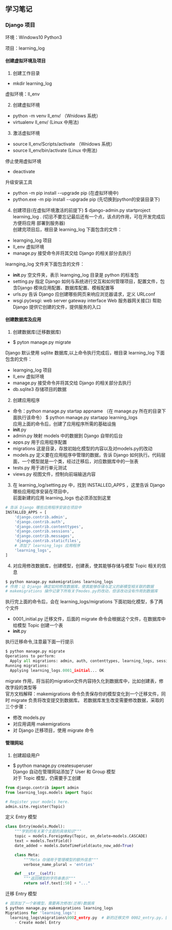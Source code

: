 ## 学习笔记
### Django 项目

环境：Windows10 Python3

项目：learning_log  

#### 创建虚拟环境及项目

1. 创建工作目录
- mkdir learning_log

虚拟环境：ll_env

2. 创建虚拟环境
- python -m venv ll_env/  （Wnidows 系统）
- virtualenv ll_env/ (Linux 中用法)  

3. 激活虚拟环境
- source ll_env/Scripts/activate （Wnidows 系统）
- source ll_env/bin/activate (Linux 中用法)  

停止使用虚拟环境
- deactivate  

升级安装工具
- python -m pip install --upgrade pip (在虚拟环境中)
- python.exe -m pip install --upgrade pip (先切换到python的安装目录下)

4. 创建项目(在虚拟环境激活的前提下)
$ django-admin.py startproject learning_log .   (切忌不要忘记最后还有一个点，该点的作用，可在开发完成后方便将应用
部署到服务器)  
创建完项目后，根目录 learning_log 下面包含的文件：  
- learnging_log 项目
- ll_env  虚拟环境
- manage.py 接受命令并将其交给 Django 的相关部分去执行
  
learnging_log 文件夹下面包含的文件：    
- __init__.py  空文件夹，表示 learnging_log 目录是 python 的标准包
- setting.py 指定 Django 如何与系统进行交互和如何管理项目，配置文件，包含Django 模块应用配置、数据库配置、模板配置等
- urls.py 告诉 Django 应创建哪些网页来响应浏览器请求，定义 URLconf
- wsgi.py(wsgi: web server gateway interface Web 服务器网关接口) 帮助 Django 提供它创建的文件，提供服务的入口

#### 创建数据库及应用

1. 创建数据库(迁移数据库)
- $ pyton manage.py migrate  

Django 默认使用 sqllite 数据库,以上命令执行完成后，根目录 learning_log 下面包含的文件：  
- learnging_log 项目
- ll_env  虚拟环境
- manage.py 接受命令并将其交给 Django 的相关部分去执行
- db.sqlite3 存储项目的数据

2. 创建应用程序
- 命令：python manage.py startap appname （在 manage.py 所在的目录下面执行该命令）
$ python manage.py startapp learning_logs  
应用上面的命令后，创建了应用程序所需的基础设施  
- __init__.py
- admin.py  映射 models 中的数据到 Django 自带的后台 
- apps.py  用于应用程序配置  
- migrations 这是目录，存放初始化模型的内容以及对models.py的改动
- models.py  定义要在应用程序中管理的数据，告诉 Django 如何执行。代码层面，一个模型就是一个类，经过迁移后，对应数据库中的一张表
- tests.py  用于进行单元测试
- views.py  视图文件，控制向前端输送内容


3. 在 learning_log/setting.py 中，找到 INSTALLED_APPS ，这里告诉 Django 哪些应用程序安装在项目中，  
前面新建的应用 learning_logs 也必须添加到这里  

```python
# 告诉 Django 哪些应用程序安装在项目中
INSTALLED_APPS = [
    'django.contrib.admin',
    'django.contrib.auth',
    'django.contrib.contenttypes',
    'django.contrib.sessions',
    'django.contrib.messages',
    'django.contrib.staticfiles',
    # 添加了 learning_logs 应用程序
    'learning_logs',
]
```

4. 对应用修改数据库，创建模型，创建表，使其能够存储与模型 Topic 相关的信息
```python
$ python manage.py makemigrations learning_logs  
# 作用：让 Django 确定如何修改数据库，使其能够存储与定义的新模型相关联的数据 
# makemigrations 操作记录下所有关于modes.py的改动，但该改动没有作用到数据库
```
执行完上面的命令后，会在 learning_logs/migrations 下面初始化模型，多了两个文件  
- 0001_initial.py 迁移文件，后面的 migrate 命令会根据这个文件，在数据库中给模型 Topic 创建一个表
- __init__.py  

执行迁移命令,注意最下面一行提示  
```python
$ python manage.py migrate  
Operations to perform:
  Apply all migrations: admin, auth, contenttypes, learning_logs, sessions
Running migrations:
  Applying learning_logs.0001_initial... OK
```
migrate 作用，将当前的migration文件内容持久化到数据库中，比如创建表，修改字段的类型等  
官方文档解释：makemigrations 命令负责保存你的模型变化到一个迁移文件，同时 migrate 负责将改变提交到数据库。
若数据库发生改变需要修改数据，采取的三个步骤：
- 修改 models.py
- 对应用调用 makemigrations
- 对 Django 迁移项目，使用 migrate 命令

#### 管理网站

1. 创建超级用户  
- $ python manage.py createsuperuser  
Django 自动在管理网站添加了 User 和 Group 模型  
对于 Topic 模型，仍需要手工创建  
```python
from django.contrib import admin
from learning_logs.models import Topic

# Register your models here.
admin.site.register(Topic)
```

定义 Entry 模型  

```python
class Entry(models.Model):
    """学到的有关某个主题的具体知识"""
    topic = models.ForeignKey(Topic, on_delete=models.CASCADE)
    text = models.TextField()
    date_added = models.DateTimeField(auto_now_add=True)

    class Meta:
        """Meta 存储用于管理模型的额外信息"""
        verbose_name_plural = 'entries'

    def __str__(self):
        """返回模型的字符串表示"""
        return self.text[:50] + "..."
```

迁移 Entry 模型  

```python
# 因添加了一个新模型，需要再次修改(迁移)数据库
$ python manage.py makemigrations learning_logs
Migrations for 'learning_logs':
  learning_logs\migrations\0002_entry.py  # 新的迁移文件 0002_entry.py，告诉 Django 如何修改数据库
    - Create model Entry
```

